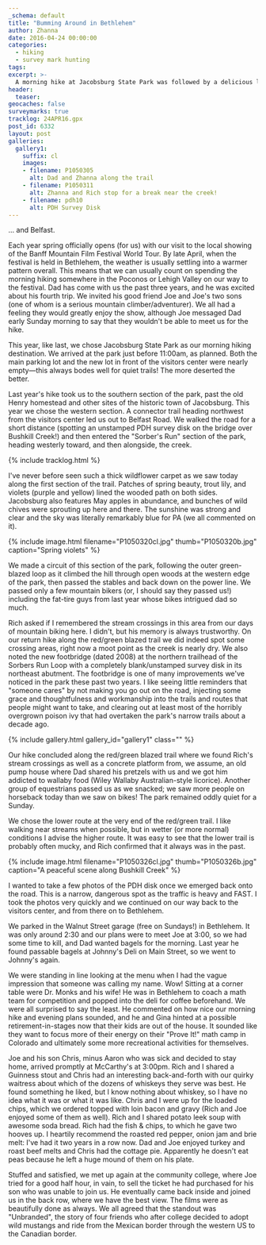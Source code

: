 ```yaml
---
_schema: default
title: "Bumming Around in Bethlehem"
author: Zhanna
date: 2016-04-24 00:00:00
categories:
  - hiking
  - survey mark hunting
tags:
excerpt: >-
  A morning hike at Jacobsburg State Park was followed by a delicious lunch in Bethlehem and a film festival!
header:
  teaser:
geocaches: false
surveymarks: true
tracklog: 24APR16.gpx
post_id: 6332
layout: post        
galleries:
  gallery1:
    suffix: cl
    images:
    - filename: P1050305
      alt: Dad and Zhanna along the trail
    - filename: P1050311
      alt: Zhanna and Rich stop for a break near the creek!
    - filename: pdh10
      alt: PDH Survey Disk
---
```


... and Belfast.

Each year spring officially opens (for us) with our visit to the local showing of the Banff Mountain Film Festival World Tour. By late April, when the festival is held in Bethlehem, the weather is usually settling into a warmer pattern overall. This means that we can usually count on spending the morning hiking somewhere in the Poconos or Lehigh Valley on our way to the festival. Dad has come with us the past three years, and he was excited about his fourth trip. We invited his good friend Joe and Joe's two sons (one of whom is a serious mountain climber/adventurer). We all had a feeling they would greatly enjoy the show, although Joe messaged Dad early Sunday morning to say that they wouldn't be able to meet us for the hike.

This year, like last, we chose Jacobsburg State Park as our morning hiking destination. We arrived at the park just before 11:00am, as planned. Both the main parking lot and the new lot in front of the visitors center were nearly empty—this always bodes well for quiet trails! The more deserted the better.

Last year's hike took us to the southern section of the park, past the old Henry homestead and other sites of the historic town of Jacobsburg. This year we chose the western section. A connector trail heading northwest from the visitors center led us out to Belfast Road. We walked the road for a short distance (spotting an unstamped PDH survey disk on the bridge over Bushkill Creek!) and then entered the "Sorber's Run" section of the park, heading westerly toward, and then alongside, the creek. 

{% include tracklog.html %}

I've never before seen such a thick wildflower carpet as we saw today along the first section of the trail. Patches of spring beauty, trout lily, and violets (purple and yellow) lined the wooded path on both sides. Jacobsburg also features May apples in abundance, and bunches of wild chives were sprouting up here and there. The sunshine was strong and clear and the sky was literally remarkably blue for PA (we all commented on it).

{% include image.html filename="P1050320cl.jpg" thumb="P1050320b.jpg" caption="Spring violets" %}

We made a circuit of this section of the park, following the outer green-blazed loop as it climbed the hill through open woods at the western edge of the park, then passed the stables and back down on the power line. We passed only a few mountain bikers (or, I should say they passed us!) including the fat-tire guys from last year whose bikes intrigued dad so much. 

Rich asked if I remembered the stream crossings in this area from our days of mountain biking here. I didn't, but his memory is always trustworthy. On our return hike along the red/green blazed trail we did indeed spot some crossing areas, right now a moot point as the creek is nearly dry.  We also noted the new footbridge (dated 2008) at the northern trailhead of the Sorbers Run Loop with a completely blank/unstamped survey disk in its northeast abutment. The footbridge is one of many improvements we've noticed in the park these past two years. I like seeing little reminders that "someone cares" by not making you go out on the road, injecting some grace and thoughtfulness and workmanship into the trails and routes that people might want to take, and clearing out at least most of the horribly overgrown poison ivy that had overtaken the park's narrow trails about a decade ago.

{% include gallery.html gallery_id="gallery1" class="" %}

Our hike concluded along the red/green blazed trail where we found Rich's stream crossings as well as a concrete platform from, we assume, an old pump house where Dad shared his pretzels with us and we got him addicted to wallaby food (Wiley Wallaby Australian-style licorice). Another group of equestrians passed us as we snacked; we saw more people on horseback today than we saw on bikes! The park remained oddly quiet for a Sunday. 

We chose the lower route at the very end of the red/green trail. I like walking near streams when possible, but in wetter (or more normal) conditions I advise the higher route. It was easy to see that the lower trail is probably often mucky, and Rich confirmed that it always was in the past.

{% include image.html filename="P1050326cl.jpg" thumb="P1050326b.jpg" caption="A peaceful scene along Bushkill Creek" %}

I wanted to take a few photos of the PDH disk once we emerged back onto the road. This is a narrow, dangerous spot as the traffic is heavy and FAST. I took the photos very quickly and we continued on our way back to the visitors center, and from there on to Bethlehem.

We parked in the Walnut Street garage (free on Sundays!) in Bethlehem. It was only around 2:30 and our plans were to meet Joe at 3:00, so we had some time to kill, and Dad wanted bagels for the morning. Last year he found passable bagels at Johnny's Deli on Main Street, so we went to Johnny's again. 

We were standing in line looking at the menu when I had the vague impression that someone was calling my name. Wow! Sitting at a corner table were Dr. Monks and his wife! He was in Bethlehem to coach a math team for competition and popped into the deli for coffee beforehand. We were all surprised to say the least. He commented on how nice our morning hike and evening plans sounded, and he and Gina hinted at a possible retirement-in-stages now that their kids are out of the house. It sounded like they want to focus more of their energy on their "Prove It!" math camp in Colorado and ultimately some more recreational activities for themselves. 

Joe and his son Chris, minus Aaron who was sick and decided to stay home, arrived promptly at McCarthy's at 3:00pm. Rich and I shared a Guinness stout and Chris had an interesting back-and-forth with our quirky waitress about which of the dozens of whiskeys they serve was best. He found something he liked, but I know nothing about whiskey, so I have no idea what it was or what it was like. Chris and I were up for the loaded chips, which we ordered topped with loin bacon and gravy (Rich and Joe enjoyed some of them as well). Rich and I shared potato leek soup with awesome soda bread. Rich had the fish & chips, to which he gave two hooves up. I heartily recommend the roasted red pepper, onion jam and brie melt: I've had it two years in a row now. Dad and Joe enjoyed turkey and roast beef melts and Chris had the cottage pie. Apparently he doesn't eat peas because he left a huge mound of them on his plate.

Stuffed and satisfied, we met up again at the community college, where Joe tried for a good half hour, in vain, to sell the ticket he had purchased for his son who was unable to join us. He eventually came back inside and joined us in the back row, where we have the best view. The films were as beautifully done as always. We all agreed that the standout was "Unbranded", the story of four friends who after college decided to adopt wild mustangs and ride from the Mexican border through the western US to the Canadian border. 





